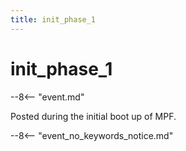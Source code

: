```yaml
---
title: init_phase_1
---
```


# init_phase_1


--8<-- "event.md"

Posted during the initial boot up of MPF.

--8<-- "event_no_keywords_notice.md"
